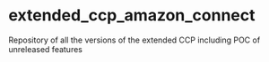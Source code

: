 # extended_ccp_amazon_connect
Repository of all the versions of the extended CCP including POC of unreleased features
